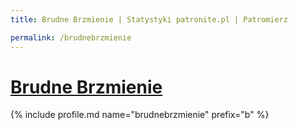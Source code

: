 ```yaml
---
title: Brudne Brzmienie | Statystyki patronite.pl | Patromierz

permalink: /brudnebrzmienie
---
```


# [Brudne Brzmienie](https://patronite.pl/brudnebrzmienie)

{% include profile.md name="brudnebrzmienie" prefix="b" %}
